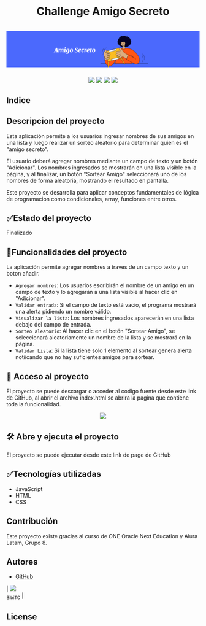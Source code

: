 <div align="center">
  <h1 align="center">
    Challenge Amigo Secreto
    <br />
    <br />
    <img src="./img/PortadaAmigoSecreto.png" alt="Portada Amigo Secreto" class="container__imagen-portada" />
  </h1>
</div>

<p align="center">
  <img src="https://img.shields.io/badge/STATUS-FIN%20DESAROLLO-green">
  <img src="https://img.shields.io/badge/STATUS-CURSO%20ONE-green">
  <img src="https://img.shields.io/badge/STATUS-%20ORACLE-green">
  <img src="https://img.shields.io/badge/STATUS-%20ALURA%20LATAM-green">
</p>

## Indice

## Descripcion del proyecto
Esta aplicación permite a los usuarios ingresar nombres de sus amigos en una lista y luego realizar un sorteo aleatorio para determinar quien es el "amigo secreto".

El usuario deberá agregar nombres mediante un campo de texto y un botón "Adicionar". Los nombres ingresados se mostrarán en una lista visible en la página, y al finalizar, un botón "Sortear Amigo" seleccionará uno de los nombres de forma aleatoria, mostrando el resultado en pantalla.

Este proyecto se desarrolla para aplicar conceptos fundamentales de lógica de programacion como condicionales, array, funciones entre otros.

## :white_check_mark:Estado del proyecto

Finalizado 

## :hammer:Funcionalidades del proyecto

La aplicación permite agregar nombres a traves de un campo texto y un boton añadir.

- `Agregar nombres`: Los usuarios escribirán el nombre de un amigo en un campo de texto y lo agregarán a una lista visible al hacer clic en "Adicionar".
- `Validar entrada`: Si el campo de texto está vacío, el programa mostrará una alerta pidiendo un nombre válido.
- `Visualizar la lista`: Los nombres ingresados aparecerán en una lista debajo del campo de entrada.
- `Sorteo aleatorio`: Al hacer clic en el botón "Sortear Amigo", se seleccionará aleatoriamente un nombre de la lista y se mostrará en la página.
- `Validar Lista`: Si la lista tiene solo 1 elemento al sortear genera alerta notiicando que no hay suficientes amigos para sortear.


## 📁 Acceso al proyecto
El proyecto se puede descargar o acceder al codigo fuente desde este link de GitHub, al abrir el archivo index.html se abrira la pagina que contiene toda la funcionalidad.

<p align="center">
 <img src="https://github.com/BibiTC/ChallengeAmigoSecreto">
</p>

## 🛠️ Abre y ejecuta el proyecto
El proyecto se puede ejecutar desde este link de page de GitHub



## :white_check_mark:Tecnologías utilizadas
- JavaScript
- HTML
- CSS
  
## Contribución
Este proyecto existe gracias al curso de ONE Oracle Next Education y Alura Latam, Grupo 8.

## Autores
- [GitHub](https://github.com/BibiTC/ChallengeAmigoSecreto)

| [<img src="https://avatars.githubusercontent.com/u/37356058?v=4" width=115><br><sub>BibiTC</sub>](https://github.com/BibiTC) |

## License


